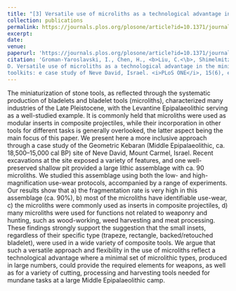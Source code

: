 ```yaml
---
title: "[3] Versatile use of microliths as a technological advantage in the miniaturization of Late Pleistocene toolkits: The case study of Neve David, Israel"
collection: publications
permalink: https://journals.plos.org/plosone/article?id=10.1371/journal.pone.0233340
excerpt: 
date: 
venue: 
paperurl: 'https://journals.plos.org/plosone/article?id=10.1371/journal.pone.0233340'
citation: 'Groman-Yaroslavski, I., Chen, H., <b>Liu, C.<\b>, Shimelmitz, R., Yeshurun, R., Liu, J., Yang, X., & Nadel,
D. Versatile use of microliths as a technological advantage in the miniaturization of Late Pleistocene
toolkits: e case study of Neve David, Israel. <i>PLoS ONE</i>, 15(6), e0233340.'
---
```


The miniaturization of stone tools, as reflected through the systematic production of bladelets and bladelet tools (microliths), characterized many industries of the Late Pleistocene, with the Levantine Epipalaeolithic serving as a well-studied example. It is commonly held that microliths were used as modular inserts in composite projectiles, while their incorporation in other tools for different tasks is generally overlooked, the latter aspect being the main focus of this paper. We present here a more inclusive approach through a case study of the Geometric Kebaran (Middle Epipalaeolithic, ca. 18,500–15,000 cal BP) site of Neve David, Mount Carmel, Israel. Recent excavations at the site exposed a variety of features, and one well-preserved shallow pit provided a large lithic assemblage with ca. 90 microliths. We studied this assemblage using both the low- and high- magnification use-wear protocols, accompanied by a range of experiments. Our results show that a) the fragmentation rate is very high in this assemblage (ca. 90%), b) most of the microliths have identifiable use-wear, c) the microliths were commonly used as inserts in composite projectiles, d) many microliths were used for functions not related to weaponry and hunting, such as wood-working, weed harvesting and meat processing. These findings strongly support the suggestion that the small insets, regardless of their specific type (trapeze, rectangle, backed/retouched bladelet), were used in a wide variety of composite tools. We argue that such a versatile approach and flexibility in the use of microliths reflect a technological advantage where a minimal set of microlithic types, produced in large numbers, could provide the required elements for weapons, as well as for a variety of cutting, processing and harvesting tools needed for mundane tasks at a large Middle Epipalaeolithic camp.

